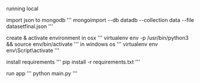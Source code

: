 running local


import json to mongodb
'''
mongoimport --db datadb --collection data --file datasetfinal.json
'''

create & activate environment
in osx
'''
virtualenv env -p /usr/bin/python3 && source env/bin/activate
'''
in windows os
'''
virtualenv env
env\Script\activate
'''

install requirements
'''
pip install -r requirements.txt
'''

run app
'''
python main.py
'''